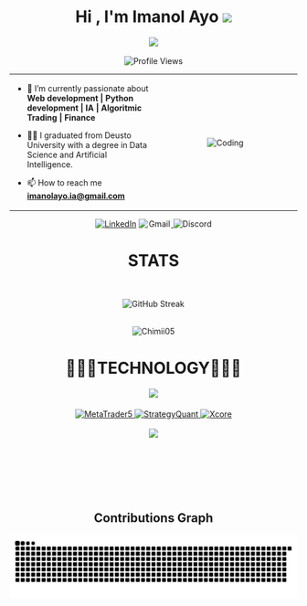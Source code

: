 <h1 align="center">Hi , I'm Imanol Ayo <img src="https://media.giphy.com/media/hvRJCLFzcasrR4ia7z/giphy.gif" width="35"></h1>

<p align="center">
  <a href="https://github.com/DenverCoder1/readme-typing-svg"><img src="https://readme-typing-svg.herokuapp.com?font=Time+New+Roman&color=%23C8BE25&size=25&center=true&vCenter=true&width=600&height=100&lines=Data+Science+and+AI+Expert;Trader+🚀;Python+developer;Web+developer;Algoritmic+Trader;Darwin+EGXL+|+EZDK;Competitive+Programmer;Always+learning+new+things"></a>
</p>

<p align = "center">
<img src = "https://komarev.com/ghpvc/?username=Chiimii05&style=plastic&color=blueviolet" alt = "Profile Views"/>
</p>
<table align="center">
<tr border="none">
<td width="50%" align="left">
  
- 🌱 I’m currently passionate about **Web development | Python development | IA | Algoritmic Trading | Finance**

- 🧑‍🎓 I graduated from Deusto University with a degree in Data Science and Artificial Intelligence.

- 📫 How to reach me **imanolayo.ia@gmail.com**

</td>
<td width="50%" align="center">

  <img align="center" alt="Coding" width="450" src="https://repository-images.githubusercontent.com/588181932/e36ec678-7984-4cdd-8e4c-a3932772ff8e">

  
  </td>
</tr>
</table>
<div align=center>
        <a href="https://www.linkedin.com/in/imanol-ayo-aranguren-0712a7230/"><img src="https://img.shields.io/badge/Linkedin-0077b5?style=flat&logo=linkedin" alt="LinkedIn" /></a>
	<a href="mailto:your.email@gmail.com" target="_blank" rel="noopener noreferrer">
  <img
    src="https://img.shields.io/badge/Gmail-D14836?style=flat&logo=gmail&logoColor=white"
    alt="Gmail"
    style="border:none; display:inline-block; width:57px; height:25;"
  />
</a>
<a href="https://discord.gg/chimi_65077" target="_blank" rel="noopener noreferrer">
  <img
    src="https://img.shields.io/badge/Discord-7289DA?style=flat&logo=discord&logoColor=white"
    alt="Discord"
    style="border:none; display:inline-block; width:67px; height:25;"
  />
</a>
<h1 align="center">STATS</h1>

<br>
	<p align="center">
  	<img src="https://github-readme-streak-stats.herokuapp.com/?user=Chiimii05&theme=dark&border_radius=4.6&fire=FF5722" alt="GitHub Streak" />
	</p>
	<br/>
	<img src="https://github-readme-stats.vercel.app/api/top-langs?username=Chiimii05&langs_count=10&show_icons=true&locale=en&theme=tokyonight" alt="Chimii05" height="230px"/>

  </p>
</details>
<!--h1 without bottom border-->
<h1 align="center">👨🏻‍💻TECHNOLOGY👨🏻‍💻</h1>
<!--tech stack icons-->
<p align="center">
  <a href="https://skillicons.dev">
    <img src="https://skillicons.dev/icons?i=github,git,py,vscode,react,html,css,mongodb&perline=14" />
  </a>
  <!-- nuevos badges de Shields.io -->
  <br/><br/>
  <a href="https://www.metatrader5.com/" target="_blank" rel="noopener noreferrer">
    <img
      src="https://img.shields.io/badge/MetaTrader-5591E9?style=flat-square&logo=metatrader&logoColor=white"
      alt="MetaTrader5"
    />
  </a>
  <a href="https://strategyquant.com/" target="_blank" rel="noopener noreferrer">
    <img
      src="https://img.shields.io/badge/StrategyQuant-000000?style=flat-square"
      alt="StrategyQuant"
    />
  </a>
  <a href="https://xcore.com/" target="_blank" rel="noopener noreferrer">
    <img
      src="https://img.shields.io/badge/Xcore-2D2D2D?style=flat"
      alt="Xcore"
    />
  </a>
  <br/><br/>
   <a href="https://skillicons.dev">
    <img src="https://skillicons.dev/icons?i=aws,docker,postgres,mongodb,mysql,discord&perline=14" />
  </a>
</p>
</br></br>



</br></br>
	
## Contributions Graph
	
<p align = "center">
	<img src = "https://github.com/7oSkaaa/7oSkaaa/blob/output/github-contribution-grid-snake.svg?" alt = "Snake Game"/>
</p>
